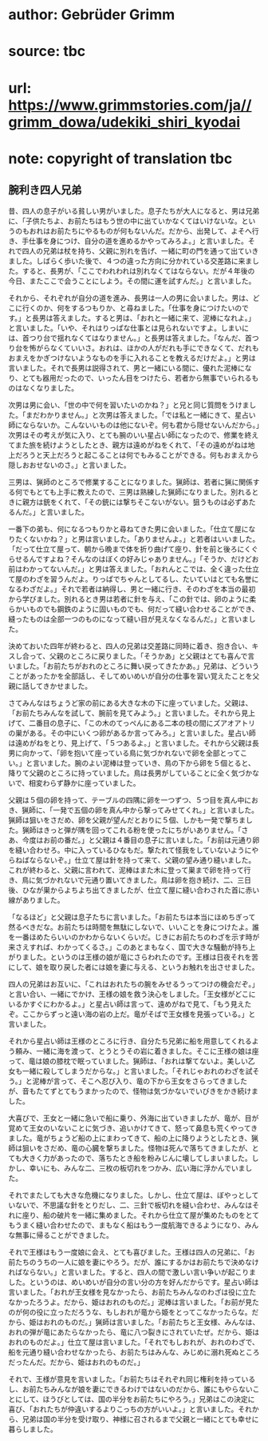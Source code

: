 # author: Gebrüder Grimm
# source: tbc
# url: https://www.grimmstories.com/ja//grimm_dowa/udekiki_shiri_kyodai
# note: copyright of translation tbc

## 腕利き四人兄弟 

昔、四人の息子がいる貧しい男がいました。息子たちが大人になると、男は兄弟に、「子供たちよ、お前たちはもう世の中に出ていかなくてはいけないな。というのもおれはお前たちにやるものが何もないんだ。だから、出発して、よそへ行き、手仕事を身につけ、自分の道を進めるかやってみろよ。」と言いました。それで四人の兄弟は杖を持ち、父親に別れを告げ、一緒に町の門を通って出ていきました。しばらく歩いた後で、４つの違った方向に分かれている交差路に来ました。すると、長男が、「ここでわれわれは別れなくてはならない。だが４年後の今日、またここで会うことにしよう。その間に運を試すんだ。」と言いました。

それから、それぞれが自分の道を進み、長男は一人の男に会いました。男は、どこに行くのか、何をするつもりか、と尋ねました。「仕事を身につけたいのです。」と長男は答えました。すると男は、「おれと一緒に来て、泥棒になれよ。」と言いました。「いや、それはりっぱな仕事とは見られないですよ。しまいには、首つり台で揺れなくてはなりません。」と長男は答えました。「なんだ、首つり台を怖がらなくていいさ。おれは、ほかの人がだれも手にできなくて、だれもおまえをかぎつけないようなものを手に入れることを教えるだけだよ。」と男は言いました。それで長男は説得されて、男と一緒にいる間に、優れた泥棒になり、とても器用だったので、いったん目をつけたら、若者から無事でいられるものはなくなりました。

次男は男に会い、「世の中で何を習いたいのかね？」と兄と同じ質問をうけました。「まだわかりません。」と次男は答えました。「では私と一緒にきて、星占い師にならないか。こんないいものは他にないぞ。何も君から隠せないんだから。」次男はその考えが気に入り、とても腕のいい星占い師になったので、修業を終えてまた旅を続けようとしたとき、親方は遠めがねをくれて、「その遠めがねは地上だろうと天上だろうと起こることは何でもみることができる。何もおまえから隠しおおせないのさ。」と言いました。

三男は、猟師のところで修業することになりました。猟師は、若者に猟に関係する何でもとても上手に教えたので、三男は熟練した猟師になりました。別れるときに親方は銃をくれて、「その銃には撃ちそこないがない。狙うものは必ずあたるんだ。」と言いました。

一番下の弟も、何になるつもりかと尋ねてきた男に会いました。「仕立て屋になりたくないかね？」と男は言いました。「ありませんよ。」と若者はいいました。「だって仕立て屋って、朝から晩まで体を折り曲げて座り、針を前と後ろにくぐらせるんですよね？そんなのはぼくの好みじゃありません。」「そうか、だけどお前はわかってないんだ。」と男は答えました。「おれんとこでは、全く違った仕立て屋のわざを習うんだよ。りっぱでちゃんとしてるし、たいていはとても名誉になるわざだよ。」それで若者は納得し、男と一緒に行き、そのわざを本当の最初から学びました。別れるとき男は若者に針を与え、「この針では、卵のように柔らかいものでも鋼鉄のように固いものでも、何だって縫い合わせることができ、縫ったものは全部一つのものになって縫い目が見えなくなるんだ。」と言いました。

決めておいた四年が終わると、四人の兄弟は交差路に同時に着き、抱き合い、キスし合って、父親のところに戻りました。「そうかあ」と父親はとても喜んで言いました。「お前たちがおれのところに舞い戻ってきたかあ。」兄弟は、どういうことがあったかを全部話し、そしてめいめいが自分の仕事を習い覚えたことを父親に話してきかせました。

さてみんなはちょうど家の前にある大きな木の下に座っていました。父親は、「お前たちみんなを試して、腕前を見てみよう。」と言いました。それから見上げて、二番目の息子に、「この木のてっぺんにある二本の枝の間にズアオアトリの巣がある。その中にいくつ卵があるか言ってみろ。」と言いました。星占い師は遠めがねをとり、見上げて、「５つあるよ。」と言いました。それから父親は長男に向かって、「卵を抱いて座っている鳥に気づかれないで卵を全部とってこい。」と言いました。腕のよい泥棒は登っていき、鳥の下から卵を５個とると、降りて父親のところに持っていました。鳥は長男がしていることに全く気づかないで、相変わらず静かに座っていました。

父親は５個の卵を持って、テーブルの四隅に卵を一つずつ、５つ目を真ん中におき、猟師に、「一発で五個の卵を真ん中から撃ってみせてくれ。」と言いました。猟師は狙いをさだめ、卵を父親が望んだとおりに５個、しかも一発で撃ちました。猟師はきっと弾が隅を回ってこれる粉を使ったにちがいありません。「さあ、今度はお前の番だ。」と父親は４番目の息子に言いました。「お前は元通り卵を縫い合わせろ。中に入っているひなもだ。撃たれて怪我をしていないようにやらねばならないぞ。」仕立て屋は針を持って来て、父親の望み通り縫いました。これが終わると、父親に言われて、泥棒はまた木に登って巣まで卵を持って行き、鳥に気づかれないで元通り置いてきました。鳥は卵を抱き続け、二、三日後、ひなが巣からよちよち出てきましたが、仕立て屋に縫い合わされた首に赤い線がありました。

「なるほど」と父親は息子たちに言いました。「お前たちは本当にほめちぎって然るべきだな。お前たちは時間を無駄にしないで、いいことを身につけたよ。誰を一番ほめたらいいのかわからないくらいだ。じきにお前たちのわざを示す時が来さえすれば、わかってくるさ。」このあとまもなく、国で大きな騒動が持ち上がりました。というのは王様の娘が竜にさらわれたのです。王様は日夜それを苦にして、娘を取り戻した者には娘を妻に与える、というお触れを出させました。

四人の兄弟はお互いに、「これはおれたちの腕をみせるうってつけの機会だぞ。」と言い合い、一緒にでかけ、王様の娘を救う決心をしました。「王女様がどこにいるかすぐにわかるよ。」と星占い師は言って、遠めがねで見て、「もう見えたぞ。ここからずっと遠い海の岩の上だ。竜がそばで王女様を見張っている。」と言いました。

それから星占い師は王様のところに行き、自分たち兄弟に船を用意してくれるよう頼み、一緒に海を渡って、とうとうその岩に着きました。そこに王様の娘は座って、竜は娘の膝枕で眠っていました。猟師は、「おれは撃てないよ。美しい乙女も一緒に殺してしまうだからな。」と言いました。「それじゃおれのわざを試そう。」と泥棒が言って、そこへ忍び入り、竜の下から王女をさらってきましたが、音もたてずとてもうまかったので、怪物は気づかないでいびきをかき続けました。

大喜びで、王女と一緒に急いで船に乗り、外海に出ていきましたが、竜が、目が覚めて王女のいないことに気づき、追いかけてきて、怒って鼻息も荒くやってきました。竜がちょうど船の上にまわってきて、船の上に降りようとしたとき、猟師は狙いをさだめ、竜の心臓を撃ちました。怪物は死んで落ちてきましたが、とても大きく力があったので、落ちたとき船を粉みじんに壊してしまいました。しかし、幸いにも、みんな二、三枚の板切れをつかみ、広い海に浮かんでいました。

それでまたしても大きな危機になりました。しかし、仕立て屋は、ぼやっとしていないで、不思議な針をとりだし、二、三針で板切れを縫い合わせ、みんなはそれに座り、船の破片を一緒に集めました。それから仕立て屋が集めたものをとてもうまく縫い合わせたので、まもなく船はもう一度航海できるようになり、みんな無事に帰ることができました。

それで王様はもう一度娘に会え、とても喜びました。王様は四人の兄弟に、「お前たちのうちの一人に娘を妻にやろう。だが、誰にするかはお前たちで決めなければならない。」と言いました。すると、四人の間で激しい言い争いが起こりました。というのは、めいめいが自分の言い分の方を好んだからです。星占い師は言いました。「おれが王女様を見なかったら、お前たちみんなのわざは役に立たなかったろうよ。だから、姫はおれのものだ。」泥棒は言いました。「お前が見たのが何の役に立っただろうな、もしおれが竜から姫をとってこなかったらな。だから、姫はおれのものだ。」猟師は言いました。「お前たちと王女様、みんなは、おれの弾が竜にあたらなかったら、竜に八つ裂きにされていたぜ。だから、姫はおれのものだよ。」仕立て屋は言いました。「それでもしおれが、おれのわざで、船を元通り縫い合わせなかったら、お前たちはみんな、みじめに溺れ死ぬところだったんだ。だから、姫はおれのものだ。」

それで、王様が意見を言いました。「お前たちはそれぞれ同じ権利を持っているし、お前たちみんなが娘を妻にできるわけではないのだから、誰にもやらないことにして、ほうびとしては、国の半分をお前たちにやろう。」兄弟はこの決定に喜び、「おれたちが仲違いするよりこっちの方がいいよ。」と言いました。それから、兄弟は国の半分を受け取り、神様に召されるまで父親と一緒にとても幸せに暮らしました。

